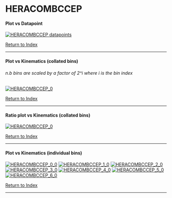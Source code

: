 HERACOMBCCEP
============
#### Plot vs Datapoint 
[![HERACOMBCCEP datapoints](HERACOMBCCEP.png)](HERACOMBCCEP.pdf) 

[Return to Index](../index.html)

------------- 
#### Plot vs Kinematics (collated bins) 
###### n.b bins are scaled by a factor of 2^i where i is the bin index  
[![HERACOMBCCEP_0](HERACOMBCCEP_0.png)](HERACOMBCCEP_0.pdf)
      
[Return to Index](../index.html)

------------- 
#### Ratio plot vs Kinematics (collated bins) 
[![HERACOMBCCEP_0](HERACOMBCCEP_0_R.png)](HERACOMBCCEP_0_R.pdf)
      
[Return to Index](../index.html)

------------- 
#### Plot vs Kinematics (individual bins) 
[![HERACOMBCCEP_0_0](HERACOMBCCEP_0_0.png)](HERACOMBCCEP_0_0.pdf)
[![HERACOMBCCEP_1_0](HERACOMBCCEP_1_0.png)](HERACOMBCCEP_1_0.pdf)
[![HERACOMBCCEP_2_0](HERACOMBCCEP_2_0.png)](HERACOMBCCEP_2_0.pdf)
[![HERACOMBCCEP_3_0](HERACOMBCCEP_3_0.png)](HERACOMBCCEP_3_0.pdf)
[![HERACOMBCCEP_4_0](HERACOMBCCEP_4_0.png)](HERACOMBCCEP_4_0.pdf)
[![HERACOMBCCEP_5_0](HERACOMBCCEP_5_0.png)](HERACOMBCCEP_5_0.pdf)
[![HERACOMBCCEP_6_0](HERACOMBCCEP_6_0.png)](HERACOMBCCEP_6_0.pdf)
      
[Return to Index](../index.html)

------------- 
